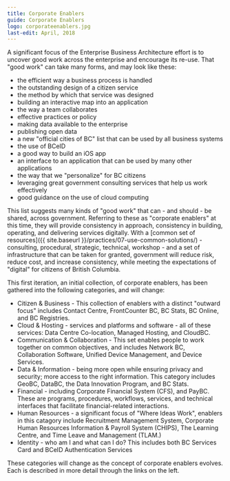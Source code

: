 ```yaml
---
title: Corporate Enablers
guide: Corporate Enablers
logo: corporateenablers.jpg
last-edit: April, 2018
---
```


A significant focus of the Enterprise Business Architecture effort is to uncover good work across the enterprise and encourage its re-use. That "good work" can take many forms, and may look like these:

* the efficient way a business process is handled
* the outstanding design of a citizen service
* the method by which that service was designed
* building an interactive map into an application
* the way a team collaborates
* effective practices or policy
* making data available to the enterprise
* publishing open data
* a new "official cities of BC" list that can be used by all business systems
* the use of BCeID
* a good way to build an iOS app
* an interface to an application that can be used by many other applications
* the way that we "personalize" for BC citizens
* leveraging great government consulting services that help us work effectively
* good guidance on the use of cloud computing

This list suggests many kinds of "good work" that can - and should - be shared, across government. Referring to these as "corporate enablers" at this time, they will provide consistency in approach, consistency in building, operating, and delivering services digitally. With a [common set of resources]({{ site.baseurl }}/practices/07-use-common-solutions/) - consulting, procedural, strategic, technical, workshop - and a set of infrastructure that can be taken for granted, government will reduce risk, reduce cost, and increase consistency, while meeting the expectations of "digital" for citizens of British Columbia.

This first iteration, an initial collection, of corporate enablers, has been gathered into the following categories, and will change:

* Citizen & Business - This collection of enablers with a distinct "outward focus" includes Contact Centre, FrontCounter BC, BC Stats, BC Online, and BC Registries.
* Cloud & Hosting - services and platforms and software - all of these services: Data Centre Co-location, Managed Hosting, and CloudBC.
* Communication & Collaboration - This set enables people to work together on common objectives, and includes Network BC, Collaboration Software, Unified Device Management, and Device Services.
* Data & Information - being more open while ensuring privacy and security; more access to the right information.  This category includes GeoBC, DataBC, the Data Innovation Program, and BC Stats.
* Financial - including Corporate Financial System (CFS), and PayBC.  These are programs, procedures, workflows, services, and technical interfaces that facilitate financial-related interactions.
* Human Resources - a significant focus of "Where Ideas Work", enablers in this catagory include Recruitment Management System, Corporate Human Resources Information & Payroll System (CHIPS), The Learning Centre, and Time Leave and Management (TLAM.)
* Identity - who am I and what can I do?  This includes both BC Services Card and BCeID Authentication Services


These categories will change as the concept of corporate enablers evolves. Each is described in more detail through the links on the left.
